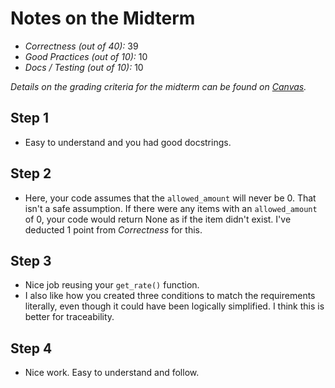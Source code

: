 # Notes on the Midterm

* _Correctness    (out of 40):_ 39
* _Good Practices (out of 10):_ 10
* _Docs / Testing (out of 10):_ 10

_Details on the grading criteria for the midterm can be found on [Canvas](https://canvas.slu.edu/courses/28045/rubrics/23671)._



## Step 1
* Easy to understand and you had good docstrings.

## Step 2
* Here, your code assumes that the `allowed_amount` will never be 0. That isn't a safe assumption. If there were any items with an `allowed_amount` of 0, your code would return None as if the item didn't exist. I've deducted 1 point from _Correctness_ for this.

## Step 3
* Nice job reusing your `get_rate()` function.
* I also like how you created three conditions to match the requirements literally, even though it could have been logically simplified. I think this is better for traceability.

## Step 4
* Nice work. Easy to understand and follow.